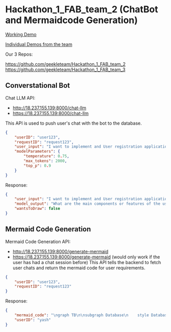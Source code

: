 # Hackathon_1_FAB_team_2 (ChatBot and Mermaidcode Generation)

[Working Demo](https://fab-team.xyz/chat-interface)

[Individual Demos from the team](https://drive.google.com/drive/folders/1-P_toKdJ-SRMLXh0ZMZMdOPXgWeuQkkU?usp=sharing)

Our 3 Repos:

https://github.com/geekleteam/Hackathon_1_FAB_team_2
https://github.com/geekleteam/Hackathon_1_FAB_team_3

## Converstational Bot

Chat LLM API: 
- http://18.237.155.139:8000/chat-llm
- https://18.237.155.139:8000/chat-llm

This API is used to push user's chat with the bot to the database.
```json
{
    "userID": "user123",
    "requestID": "request123",
    "user_input": "I want to implement and User registration application for my club",
    "modelParameters": {
        "temperature": 0.75,
        "max_tokens": 2000,
        "top_p": 0.9
    }
}
```
Response:
```json
{
    "user_input": "I want to implement and User registration application for my club",
    "model_output": "What are the main components or features of the user registration application?",
    "wantsToDraw": false
}
```

## Mermaid Code Generation
Mermaid Code Generation API: 
- http://18.237.155.139:8000/generate-mermaid
- https://18.237.155.139:8000/generate-mermaid
(would only work if the user has had a chat session before)
This API tells the backend to fetch user chats and return the mermaid code for user requirements.

```json
{
    "userID": "user123",
    "requestID": "request123"
}
```
Response:
```json
{
    "mermaid_code": "\ngraph TB\n\nsubgraph Database\n    style Database fill:#9370DB,stroke:#333,stroke-width:2px\n    DB[PostgreSQL Database]\nend\n\nsubgraph Server\n    style Server fill:#87CEEB,stroke:#333,stroke-width:2px\n    APP[User Registration Application Server]\nend\n\nsubgraph Authentication\n    style Authentication fill:#FFA07A,stroke:#333,stroke-width:2px\n    AUTH[Authentication Service]\n    MFA[Multi-Factor Authentication]\nend\n\nsubgraph User Profile\n    style \"User Profile\" fill:#90EE90,stroke:#333,stroke-width:2px\n    PROFILE[User Profile Management]\nend\n\nsubgraph Registration\n    style Registration fill:#FFD700,stroke:#333,stroke-width:2px\n    REG[Registration Workflow]\n    EMAIL[Email Verification]\n    CONSENT[Consent Management]\nend\n\nsubgraph Security\n    style Security fill:#FF6347,stroke:#333,stroke-width:2px\n    ENCRYPT[Data Encryption]\n    POLICY[Data Protection Policies]\n    COMPLIANCE[Regulatory Compliance]\nend\n\nsubgraph Cloud\n    style Cloud fill:#ADD8E6,stroke:#333,stroke-width:2px\n    AWS[AWS Cloud Services]\nend\n\nDB --> APP\nAPP --> AUTH\nAUTH --> MFA\nAPP --> PROFILE\nREG --> EMAIL\nREG --> CONSENT\nAPP --> ENCRYPT\nAPP --> POLICY\nAPP --> COMPLIANCE\nAPP --> AWS\n",
    "userID": "yash"
}
```


